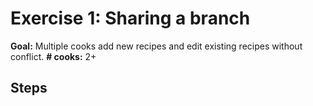 # Exercise 1: Sharing a branch
**Goal:** Multiple cooks add new recipes and edit existing recipes without conflict.
**# cooks:** 2+

## Steps

